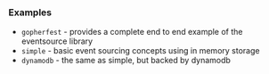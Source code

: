 ### Examples

* ```gopherfest``` - provides a complete end to end example of the eventsource library 
* ```simple``` - basic event sourcing concepts using in memory storage
* ```dynamodb``` - the same as simple, but backed by dynamodb